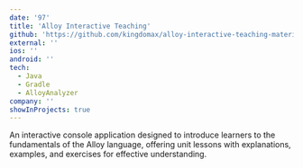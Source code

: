 ```yaml
---
date: '97'
title: 'Alloy Interactive Teaching'
github: 'https://github.com/kingdomax/alloy-interactive-teaching-material'
external: ''
ios: ''
android: ''
tech:
  - Java
  - Gradle
  - AlloyAnalyzer
company: ''
showInProjects: true
---
```


​An interactive console application designed to introduce learners to the fundamentals of the Alloy language, offering unit lessons with explanations, examples, and exercises for effective understanding.
